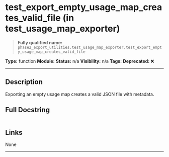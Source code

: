 # test_export_empty_usage_map_creates_valid_file (in test_usage_map_exporter)
> **Fully qualified name:** `phase2_export_utilities.test_usage_map_exporter.test_export_empty_usage_map_creates_valid_file`

**Type:** function
**Module:** 
**Status:** n/a
**Visibility:** n/a
**Tags:** 
**Deprecated:** ❌

---

## Description
Exporting an empty usage map creates a valid JSON file with metadata.

## Full Docstring
```

```

## Links
None

---
